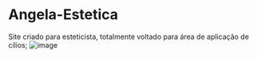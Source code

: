 # Angela-Estetica
Site criado para esteticista, totalmente voltado para área de aplicação de cílios;
![image](https://github.com/projetosventura/Angela-Estetica/assets/57150877/9fd40eeb-8d24-478e-a967-f035ba3b292b)


